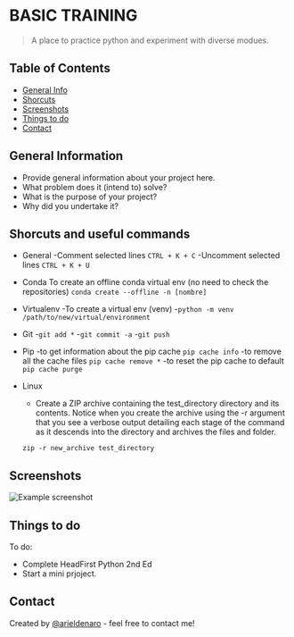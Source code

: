 
# BASIC TRAINING
> A place to practice python and experiment with diverse modues.

## Table of Contents
* [General Info](#general-information)
* [Shorcuts](#shorcuts)
* [Screenshots](#screenshots)
* [Things to do](#things-to-do)
* [Contact](#contact)
<!-- * [License](#license) -->


## General Information
- Provide general information about your project here.
- What problem does it (intend to) solve?
- What is the purpose of your project?
- Why did you undertake it?
<!-- You don't have to answer all the questions - just the ones relevant to your project. -->


## Shorcuts and useful commands
- General
  -Comment selected lines `CTRL + K + C`
  -Uncomment selected lines `CTRL + K + U`

- Conda
To create an offline conda virtual env (no need to check the repositories)
`conda create --offline -n [nombre]`

- Virtualenv
  -To create a virtual env (venv)
  -`python -m venv /path/to/new/virtual/environment`

- Git
  -`git add *`
  -`git commit -a`
  -`git push`

- Pip
  -to get information about the pip cache `pip cache info`
  -to remove all the cache files `pip cache remove *`
  -to reset the pip cache to default `pip cache purge`

- Linux
  - Create a ZIP archive containing the test_directory directory and its contents. Notice when you create the archive using the -r argument that you see a verbose output detailing each stage of the command as it descends into the directory and archives the files and folder.

  `zip -r new_archive test_directory`
  
## Screenshots
![Example screenshot](./img/screenshot.png)
<!-- If you have screenshots you'd like to share, include them here. -->


## Things to do

To do:
- Complete HeadFirst Python 2nd Ed
- Start a mini prjoject.


## Contact
Created by [@arieldenaro](https://github.com/arielden) - feel free to contact me!


<!-- Optional -->
<!-- ## License -->
<!-- This project is open source and available under the [... License](). -->

<!-- You don't have to include all sections - just the one's relevant to your project -->